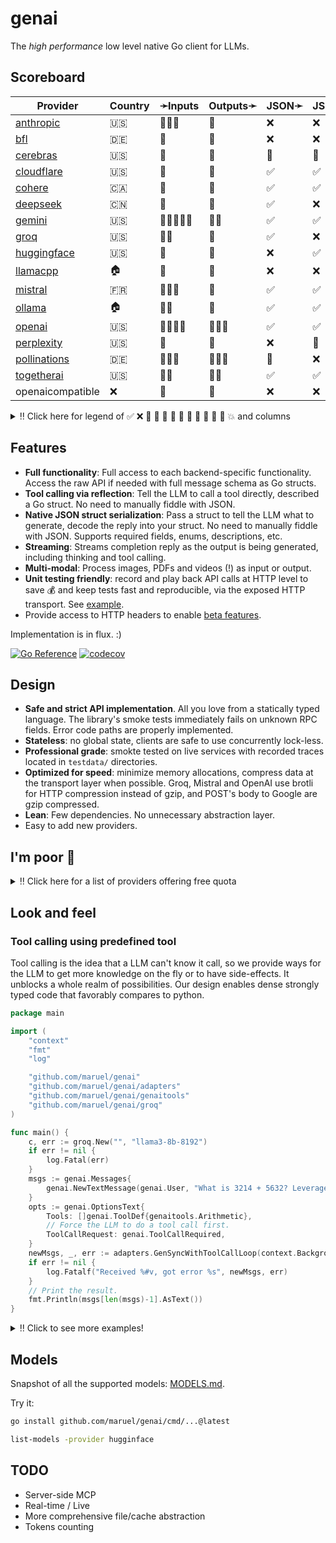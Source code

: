 # genai

The _high performance_ low level native Go client for LLMs.

## Scoreboard

| Provider                                                    | Country | ➛Inputs    | Outputs➛   | JSON➛   | JSON+Schema➛   | Chat   | Streaming | Tools  | Batch | Seed | Files | Citations | Thinking |
| ----------------------------------------------------------- | ------- | ---------- | ---------- | ------- | -------------- | ------ | --------- | ------ | ----- | ---- | ----- | --------- | -------- |
| [anthropic](https://console.anthropic.com/settings/billing) | 🇺🇸      | 💬📄📸     | 💬         | ❌      | ❌             | ✅     | ✅        | ✅🧐   | ✅    | ❌   | ❌    | ✅        | ❌       |
| [bfl](https://dashboard.bfl.ai/)                            | 🇩🇪      | 💬         | 📸         | ❌      | ❌             | ❌     | ❌        | ❌     | ✅    | ✅   | ❌    | ❌        | ❌       |
| [cerebras](https://cloud.cerebras.ai)                       | 🇺🇸      | 💬         | 💬         | 🤪      | 🤪             | ✅     | ✅🚩      | 💨     | ❌    | ✅   | ❌    | ❌        | ✅       |
| [cloudflare](https://dash.cloudflare.com)                   | 🇺🇸      | 💬         | 💬         | ✅      | ✅             | ✅🚩🤪 | ✅🚩🤪    | 💨     | ❌    | ✅   | ❌    | ❌        | ❌       |
| [cohere](https://dashboard.cohere.com/billing)              | 🇨🇦      | 💬         | 💬         | ✅      | ✅             | ✅     | ✅        | ✅💥🧐 | ❌    | ✅   | ❌    | ✅        | ❌       |
| [deepseek](https://platform.deepseek.com)                   | 🇨🇳      | 💬         | 💬         | ✅      | ❌             | ✅     | ✅        | ✅💥🧐 | ❌    | ❌   | ❌    | ❌        | ✅       |
| [gemini](http://aistudio.google.com)                        | 🇺🇸      | 🎤🎥💬📄📸 | 💬📸       | ✅      | ✅             | ✅     | ✅        | ✅🧐   | ❌    | ✅   | ✅    | ❌        | ❌       |
| [groq](https://console.groq.com/dashboard/usage)            | 🇺🇸      | 💬📸       | 💬         | ✅      | ❌             | ✅     | ✅        | 💥💨🧐 | ❌    | ✅   | ❌    | ❌        | ✅       |
| [huggingface](https://huggingface.co/settings/billing)      | 🇺🇸      | 💬         | 💬         | ❌      | ✅             | ✅     | ✅🚩      | ✅     | ❌    | ✅   | ❌    | ❌        | ✅       |
| [llamacpp](https://github.com/ggml-org/llama.cpp)           | 🏠      | 💬         | 💬         | ❌      | ❌             | ✅     | ✅        | 💨🧐   | ❌    | ✅   | ❌    | ❌        | ❌       |
| [mistral](https://console.mistral.ai/usage)                 | 🇫🇷      | 💬📄📸     | 💬         | ✅      | ✅             | ✅     | ✅        | ✅💥🧐 | ❌    | ✅   | ❌    | ❌        | ❌       |
| [ollama](https://ollama.com/)                               | 🏠      | 💬📸       | 💬         | ✅      | ✅             | ✅     | ✅        | 💨🧐   | ❌    | ✅   | ❌    | ❌        | ❌       |
| [openai](https://platform.openai.com/usage)                 | 🇺🇸      | 🎤💬📄📸   | 🎤💬📸     | ✅      | ✅             | ✅🤪   | ✅🤪      | ✅💥🧐 | ✅    | ✅   | ✅    | ❌        | ❌       |
| [perplexity](https://www.perplexity.ai/settings/api)        | 🇺🇸      | 💬         | 💬         | ❌      | 🤪             | ✅🤪   | ✅🤪      | 💨🧐   | ❌    | ❌   | ❌    | ✅        | ✅       |
| [pollinations](https://auth.pollinations.ai/)               | 🇩🇪      | 🎤💬📸     | 🎤💬📸     | 🤪      | ❌             | ✅🤪   | ✅💸🤪    | ✅💥🧐 | ❌    | ✅   | ❌    | ❌        | ✅       |
| [togetherai](https://api.together.ai/settings/billing)      | 🇺🇸      | 💬📸       | 💬📸       | ✅      | ✅             | ✅     | ✅        | ✅     | ❌    | ✅   | ❌    | ❌        | ❌       |
| openaicompatible                                            | ❌      | 💬         | 💬         | ❌      | ❌             | ✅     | ✅        | 💨🧐   | ❌    | ❌   | ❌    | ❌        | ❌       |

<details>
  <summary>‼️ Click here for legend of ✅ ❌ 💬 📄 📸 🎤 🎥 🤪 💸 🚩 💨 🧐 💥 and columns</summary>

- ✅ Implemented and works great.
- ❌ Not supported by genai. The provider may support it, but genai does not (yet). Please send a PR to add
  it!
- 💬: Text
- 📄: PDF: process a PDF as input, possibly with OCR.
- 📸: Image
    - Input: process an image as input; most providers support PNG, JPG, WEBP and non-animated GIF
    - Output: generate images
- 🎤: Audio
- 🎥: Video: process a video (e.g. MP4) as input.
- 🤪: Partial support: no MaxTokens or StopSequences, or JSON output is flay.
- 💸: Usage is not reported: we can't know how many tokens were used.
- 🚩: Broken FinishReason: we can't know if the request was cut off.
- 💨: Tool calling is flaky.
- 🧐 Tool calling is **not** biased towards the first value in an enum. If the provider doesn't have this, be
  mindful of the order of the values!
- 💥 Tool calling is undecided when asked a question that has no clear answer and will call both options
  instead of calling ont at random. This is good.
- JSON and JSON+schema: ability to output JSON in free form, or with a forced schema specified as a Go struct
- Chat: Buffered chat.
- Streaming: Streaming chat.
- Tools: Tool calling, using [genai.ToolDef](https://pkg.go.dev/github.com/maruel/genai#ToolDef)
- Batch: Process asynchronously batches during off peak hours at a discounts.
- Seed: Deterministic seed for reproducibility.
- Files: Upload and store large files.
- Citations: Citation generation. Especially useful for RAG.
- Thinking: Supports chain-of-thought thinking process.

</details>


## Features

- **Full functionality**: Full access to each backend-specific functionality.
  Access the raw API if needed with full message schema as Go structs.
- **Tool calling via reflection**: Tell the LLM to call a tool directly, described a Go
  struct. No need to manually fiddle with JSON.
- **Native JSON struct serialization**: Pass a struct to tell the LLM what to
  generate, decode the reply into your struct. No need to manually fiddle with
  JSON. Supports required fields, enums, descriptions, etc.
- **Streaming**: Streams completion reply as the output is being generated, including thinking and tool
  calling.
- **Multi-modal**: Process images, PDFs and videos (!) as input or output.
- **Unit testing friendly**: record and play back API calls at HTTP level to save 💰 and keep tests fast and
  reproducible, via the exposed HTTP transport. See [example](https://pkg.go.dev/github.com/maruel/genai#example-Provider-HTTP_record).
- Provide access to HTTP headers to enable [beta features](https://pkg.go.dev/github.com/maruel/genai#example-package-GenSyncWithToolCallLoop_with_custom_HTTP_Header).

Implementation is in flux. :)

[![Go Reference](https://pkg.go.dev/badge/github.com/maruel/genai/.svg)](https://pkg.go.dev/github.com/maruel/genai/)
[![codecov](https://codecov.io/gh/maruel/genai/graph/badge.svg?token=VLBH363B6N)](https://codecov.io/gh/maruel/genai)


## Design

- **Safe and strict API implementation**. All you love from a statically typed
  language. The library's smoke tests immediately fails on unknown RPC fields. Error code paths are properly
  implemented.
- **Stateless**: no global state, clients are safe to use concurrently lock-less.
- **Professional grade**: smokte tested on live services with recorded traces located in `testdata/` directories.
- **Optimized for speed**: minimize memory allocations, compress data at the
  transport layer when possible. Groq, Mistral and OpenAI use brotli for HTTP compression instead of gzip,
  and POST's body to Google are gzip compressed.
- **Lean**: Few dependencies. No unnecessary abstraction layer.
- Easy to add new providers.


## I'm poor 💸

<details>
  <summary>‼️ Click here for a list of providers offering free quota</summary>

As of May 2025, the following services offer a free tier (other limits
apply):

- [Cerebras](https://cerebras.ai/inference) has unspecified "generous" free tier
- [Cloudflare Workers AI](https://developers.cloudflare.com/workers-ai/platform/pricing/) about 10k tokens/day
- [Cohere](https://docs.cohere.com/docs/rate-limits) (1000 RPCs/month)
- [Google's Gemini](https://ai.google.dev/gemini-api/docs/rate-limits) 0.25qps, 1m tokens/month
- [Groq](https://console.groq.com/docs/rate-limits) 0.5qps, 500k tokens/day
- [HuggingFace](https://huggingface.co/docs/api-inference/pricing) 10¢/month
- [Mistral](https://help.mistral.ai/en/articles/225174-what-are-the-limits-of-the-free-tier) 1qps, 1B tokens/month
- [Pollinations.ai](https://api.together.ai/settings/plans) provides many models for free
- [Together.AI](https://api.together.ai/settings/plans) provides many models for free at 1qps
- Running [Ollama](https://ollama.com/) or [llama.cpp](https://github.com/ggml-org/llama.cpp) locally is free. :)

</details>


## Look and feel


### Tool calling using predefined tool

Tool calling is the idea that a LLM can't know it call, so we provide ways for the LLM to get more knowledge
on the fly or to have side-effects. It unblocks a whole realm of possibilities. Our design enables dense
strongly typed code that favorably compares to python.

```go
package main

import (
	"context"
	"fmt"
	"log"

	"github.com/maruel/genai"
	"github.com/maruel/genai/adapters"
	"github.com/maruel/genai/genaitools"
	"github.com/maruel/genai/groq"
)

func main() {
	c, err := groq.New("", "llama3-8b-8192")
	if err != nil {
		log.Fatal(err)
	}
	msgs := genai.Messages{
		genai.NewTextMessage(genai.User, "What is 3214 + 5632? Leverage the tool available to you to tell me the answer. Do not explain. Be terse. Include only the answer."),
	}
	opts := genai.OptionsText{
		Tools: []genai.ToolDef{genaitools.Arithmetic},
		// Force the LLM to do a tool call first.
		ToolCallRequest: genai.ToolCallRequired,
	}
	newMsgs, _, err := adapters.GenSyncWithToolCallLoop(context.Background(), c, msgs, &opts)
	if err != nil {
		log.Fatalf("Received %#v, got error %s", newMsgs, err)
	}
	// Print the result.
	fmt.Println(msgs[len(msgs)-1].AsText())
}
```

<details>
  <summary>‼️ Click to see more examples!</summary>

### Tool calling using a fully custom tool

This example provides all the details to implement a complete custom tool.

```go
package main

import (
	"context"
	"fmt"
	"log"

	"github.com/maruel/genai"
	"github.com/maruel/genai/groq"
)

func main() {
	c, err := groq.New("", "llama3-8b-8192")
	if err != nil {
		log.Fatal(err)
	}
	type math struct {
		A int `json:"a"`
		B int `json:"b"`
	}
	msgs := genai.Messages{
		genai.NewTextMessage(genai.User, "What is 3214 + 5632? Call the tool \"add\" to tell me the answer. Do not explain. Be terse. Include only the answer."),
	}
	opts := genai.OptionsText{
		Tools: []genai.ToolDef{
			{
				Name:        "add",
				Description: "Add two numbers together and provides the result",
				Callback: func(ctx context.Context, input *math) (string, error) {
					return fmt.Sprintf("%d", input.A+input.B), nil
				},
			},
		},
		// Force the LLM to do a tool call.
		ToolCallRequest: genai.ToolCallRequired,
	}
	resp, err := c.GenSync(context.Background(), msgs, &opts)
	if err != nil {
		log.Fatal(err)
	}

	// Add the assistant's message to the messages list.
	msgs = append(msgs, resp.Message)

	// Process the tool call from the assistant.
	msg, err := resp.DoToolCalls(context.Background(), opts.Tools)
	if err != nil {
		log.Fatalf("Error calling tool: %v", err)
	}
	if msg.IsZero() {
		log.Fatal("Expected a tool call")
	}

	// Add the tool call response to the messages list.
	msgs = append(msgs, msg)

	// Follow up so the LLM can interpret the tool call response. Tell the LLM to not do a tool call this time.
	opts.ToolCallRequest = genai.ToolCallNone
	resp, err = c.GenSync(context.Background(), msgs, &opts)
	if err != nil {
		log.Fatal(err)
	}

	// Print the result.
	fmt.Println(resp.AsText())
}
```


### Decoding answer as a typed struct

Tell the LLM to use a specific JSON schema to generate the response. This is more lightweight than tool
calling. It is very useful when we want the LLM to make a choice between values, to return a number or a
boolean (true/false).

```go
package main

import (
	"context"
	"fmt"
	"log"

	"github.com/maruel/genai"
	"github.com/maruel/genai/cerebras"
)

func main() {
	c, err := cerebras.New("", "llama3.1-8b")
	if err != nil {
		log.Fatal(err)
	}
	msgs := genai.Messages{
		genai.NewTextMessage(genai.User, "Is a circle round? Reply as JSON."),
	}
	var circle struct {
		Round bool `json:"round"`
	}
	opts := genai.OptionsText{DecodeAs: &circle}
	resp, err := c.GenSync(context.Background(), msgs, &opts)
	if err != nil {
		log.Fatal(err)
	}
	if err := resp.Decode(&circle); err != nil {
		log.Fatal(err)
	}
	fmt.Printf("Round: %v\n", circle.Round)
}
```

</details>


## Models

Snapshot of all the supported models: [MODELS.md](MODELS.md).

Try it:

```bash
go install github.com/maruel/genai/cmd/...@latest

list-models -provider hugginface
```


## TODO

- Server-side MCP
- Real-time / Live
- More comprehensive file/cache abstraction
- Tokens counting
